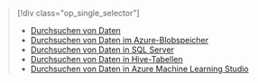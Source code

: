 > [!div class="op_single_selector"]
> * [Durchsuchen von Daten](../articles/machine-learning/machine-learning-data-science-explore-data.md)
> * [Durchsuchen von Daten im Azure-Blobspeicher](../articles/machine-learning/machine-learning-data-science-explore-data-blob.md)
> * [Durchsuchen von Daten in SQL Server](../articles/machine-learning/machine-learning-data-science-explore-data-sql-server.md)
> * [Durchsuchen von Daten in Hive-Tabellen](../articles/machine-learning/machine-learning-data-science-explore-data-hive-tables.md)
> * [Durchsuchen von Daten in Azure Machine Learning Studio](https://azure.microsoft.com/documentation/videos/preprocessing-data-in-azure-ml-studio/)
> 
> 



<!--HONumber=Nov16_HO3-->


